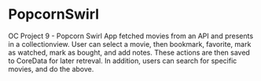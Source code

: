 # PopcornSwirl
OC Project 9 - Popcorn Swirl
App fetched movies from an API and presents in a collectionview. User can select a movie, then bookmark, favorite, mark as watched, mark as bought, and add notes.
These actions are then saved to CoreData for later retreval. In addition, users can search for specific movies, and do the above.
